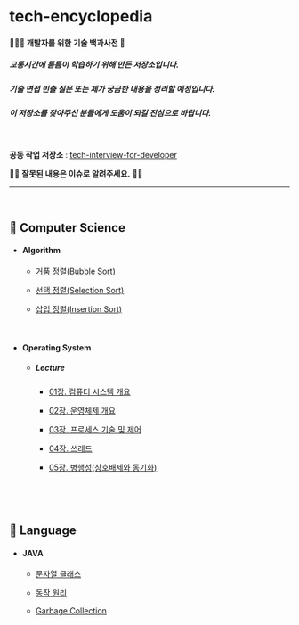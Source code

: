 # tech-encyclopedia

####  👨🏼‍💻 개발자를 위한 기술 백과사전 📖

##### 교통시간에 틈틈이 학습하기 위해 만든 저장소입니다.<br>

##### 기술 면접 빈출 질문 또는 제가 궁금한 내용을 정리할 예정입니다.<br>

##### 이 저장소를 찾아주신 분들에게 도움이 되길 진심으로 바랍니다.<br>

<br>

**공동 작업 저장소** : [tech-interview-for-developer](https://github.com/kim6394/tech-interview-for-developer)

🕵️‍♂️ **잘못된 내용은 이슈로 알려주세요.** 🙇‍♂️

---

<br>

## 🎈 Computer Science

- #### Algorithm

  -  [거품 정렬(Bubble Sort)](https://github.com/GimunLee/tech-encyclopedia/blob/master/Algorithm/Bubble%20Sort.md#bubble-sort)

  - [선택 정렬(Selection Sort)](https://github.com/GimunLee/tech-encyclopedia/blob/master/Algorithm/Selection%20Sort.md#selection-sort) 

  - [삽입 정렬(Insertion Sort)](https://github.com/GimunLee/tech-encyclopedia/blob/master/Algorithm/%EC%82%BD%EC%9E%85%20%EC%A0%95%EB%A0%AC%20(Insertion%20Sort).md#%EC%82%BD%EC%9E%85-%EC%A0%95%EB%A0%AC-insertion-sort)

    <br>

- #### Operating System

  - ##### Lecture

    -  [01장. 컴퓨터 시스템 개요](https://github.com/GimunLee/tech-encyclopedia/blob/master/Operating%20System/Lecture/01%EC%9E%A5.%20%EC%BB%B4%ED%93%A8%ED%84%B0%20%EC%8B%9C%EC%8A%A4%ED%85%9C%20%EA%B0%9C%EC%9A%94.md#01%EC%9E%A5-%EC%BB%B4%ED%93%A8%ED%84%B0-%EC%8B%9C%EC%8A%A4%ED%85%9C-%EA%B0%9C%EC%9A%94)

    -  [02장. 운영체제 개요](https://github.com/GimunLee/tech-encyclopedia/blob/master/Operating%20System/Lecture/02%EC%9E%A5.%20%EC%9A%B4%EC%98%81%EC%B2%B4%EC%A0%9C%20%EA%B0%9C%EC%9A%94.md#02%EC%9E%A5-%EC%9A%B4%EC%98%81%EC%B2%B4%EC%A0%9C-%EA%B0%9C%EC%9A%94)

    -  [03장. 프로세스 기술 및 제어](https://github.com/GimunLee/tech-encyclopedia/blob/master/Operating%20System/Lecture/03%EC%9E%A5.%20%ED%94%84%EB%A1%9C%EC%84%B8%EC%8A%A4%20%EA%B8%B0%EC%88%A0%20%EB%B0%8F%20%EC%A0%9C%EC%96%B4.md#03%EC%9E%A5-%ED%94%84%EB%A1%9C%EC%84%B8%EC%8A%A4-%EA%B8%B0%EC%88%A0-%EB%B0%8F-%EC%A0%9C%EC%96%B4) 

    -  [04장. 쓰레드](https://github.com/GimunLee/tech-encyclopedia/blob/master/Operating%20System/Lecture/04%EC%9E%A5.%20%EC%93%B0%EB%A0%88%EB%93%9C.md#04%EC%9E%A5-%EC%93%B0%EB%A0%88%EB%93%9C) 

    -  [05장. 병행성(상호배제와 동기화)](https://github.com/GimunLee/tech-encyclopedia/blob/master/Operating%20System/Lecture/05%EC%9E%A5.%20%EB%B3%91%ED%96%89%EC%84%B1(%EC%83%81%ED%98%B8%EB%B0%B0%EC%A0%9C%EC%99%80%20%EB%8F%99%EA%B8%B0%ED%99%94).md#05%EC%9E%A5-%EB%B3%91%ED%96%89%EC%84%B1%EC%83%81%ED%98%B8%EB%B0%B0%EC%A0%9C%EC%99%80-%EB%8F%99%EA%B8%B0%ED%99%94)

      <br>

<br>

## 🎈 Language

- #### JAVA

  - [문자열 클래스](https://github.com/GimunLee/tech-encyclopedia/blob/master/JAVA/%5BJAVA%5D%20%EB%AC%B8%EC%9E%90%EC%97%B4%20%ED%81%B4%EB%9E%98%EC%8A%A4.md#java-%EB%AC%B8%EC%9E%90%EC%97%B4-%ED%81%B4%EB%9E%98%EC%8A%A4) 

  - [동작 원리](https://github.com/GimunLee/tech-encyclopedia/blob/master/JAVA/%5BJAVA%5D%20%EB%8F%99%EC%9E%91%20%EC%9B%90%EB%A6%AC.md#java-%EB%8F%99%EC%9E%91-%EC%9B%90%EB%A6%AC) 

  - [Garbage Collection](https://github.com/GimunLee/tech-encyclopedia/blob/master/JAVA/%5BJAVA%5D%20Garbage%20Collection.md#java-garbage-collection) 

    <br>

<br>

